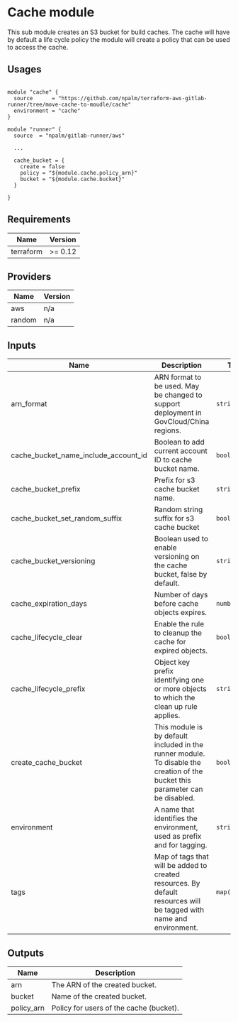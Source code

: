 # Cache module

This sub module creates an S3 bucket for build caches. The cache will have by default a life cycle policy the module will create a policy that can be used to access the cache.

## Usages

```

module "cache" {
  source      = "https://github.com/npalm/terraform-aws-gitlab-runner/tree/move-cache-to-moudle/cache"
  environment = "cache"
}

module "runner" {
  source  = "npalm/gitlab-runner/aws"

  ...

  cache_bucket = {
    create = false
    policy = "${module.cache.policy_arn}"
    bucket = "${module.cache.bucket}"
  }

}
```
<!-- BEGINNING OF PRE-COMMIT-TERRAFORM DOCS HOOK -->
## Requirements

| Name | Version |
|------|---------|
| terraform | >= 0.12 |

## Providers

| Name | Version |
|------|---------|
| aws | n/a |
| random | n/a |

## Inputs

| Name | Description | Type | Default | Required |
|------|-------------|------|---------|:--------:|
| arn\_format | ARN format to be used. May be changed to support deployment in GovCloud/China regions. | `string` | `"arn:aws"` | no |
| cache\_bucket\_name\_include\_account\_id | Boolean to add current account ID to cache bucket name. | `bool` | `true` | no |
| cache\_bucket\_prefix | Prefix for s3 cache bucket name. | `string` | `""` | no |
| cache\_bucket\_set\_random\_suffix | Random string suffix for s3 cache bucket | `bool` | `false` | no |
| cache\_bucket\_versioning | Boolean used to enable versioning on the cache bucket, false by default. | `string` | `"false"` | no |
| cache\_expiration\_days | Number of days before cache objects expires. | `number` | `1` | no |
| cache\_lifecycle\_clear | Enable the rule to cleanup the cache for expired objects. | `bool` | `true` | no |
| cache\_lifecycle\_prefix | Object key prefix identifying one or more objects to which the clean up rule applies. | `string` | `"runner/"` | no |
| create\_cache\_bucket | This module is by default included in the runner module. To disable the creation of the bucket this parameter can be disabled. | `bool` | `true` | no |
| environment | A name that identifies the environment, used as prefix and for tagging. | `string` | n/a | yes |
| tags | Map of tags that will be added to created resources. By default resources will be tagged with name and environment. | `map(string)` | `{}` | no |

## Outputs

| Name | Description |
|------|-------------|
| arn | The ARN of the created bucket. |
| bucket | Name of the created bucket. |
| policy\_arn | Policy for users of the cache (bucket). |

<!-- END OF PRE-COMMIT-TERRAFORM DOCS HOOK -->
